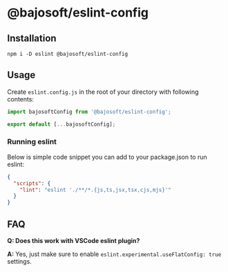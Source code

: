 # @bajosoft/eslint-config

## Installation
```
npm i -D eslint @bajosoft/eslint-config
```

## Usage
Create `eslint.config.js` in the root of your directory with following contents:

```js
import bajosoftConfig from '@bajosoft/eslint-config';

export default [...bajosoftConfig];
```

### Running eslint
Below is simple code snippet you can add to your package.json to run eslint:

```json
{
  "scripts": {
    "lint": "eslint './**/*.{js,ts,jsx,tsx,cjs,mjs}'"
  }
}
```

## FAQ

**Q: Does this work with VSCode eslint plugin?**

**A:** Yes, just make sure to enable `eslint.experimental.useFlatConfig: true` settings.
